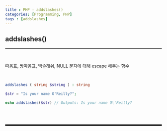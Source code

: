 ```yaml
---
title : PHP - addslashes()
categories: [Programming, PHP]
tags : [addslashes]
---
```


## addslashes()
<hr style="border-top: 1px solid;"><br>

따옴표, 쌍따옴표, 백슬래쉬, NULL 문자에 대해 escape 해주는 함수

<br>

```php
addslashes ( string $string ) : string

$str = "Is your name O'Reilly?";

echo addslashes($str) // Outputs: Is your name O\'Reilly?
```

<br><br>
<hr style="border: 2px solid;">
<br><br>
